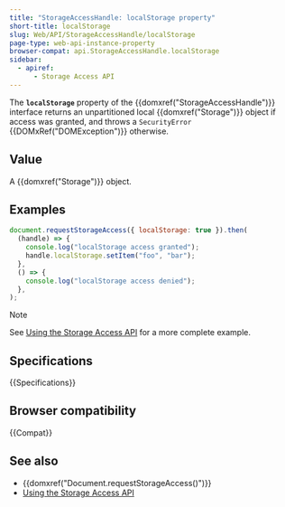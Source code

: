 ```yaml
---
title: "StorageAccessHandle: localStorage property"
short-title: localStorage
slug: Web/API/StorageAccessHandle/localStorage
page-type: web-api-instance-property
browser-compat: api.StorageAccessHandle.localStorage
sidebar:
  - apiref:
      - Storage Access API
---
```


The **`localStorage`** property of the {{domxref("StorageAccessHandle")}} interface returns an unpartitioned local {{domxref("Storage")}} object if access was granted, and throws a `SecurityError` {{DOMxRef("DOMException")}} otherwise.

## Value

A {{domxref("Storage")}} object.

## Examples

```js
document.requestStorageAccess({ localStorage: true }).then(
  (handle) => {
    console.log("localStorage access granted");
    handle.localStorage.setItem("foo", "bar");
  },
  () => {
    console.log("localStorage access denied");
  },
);
```

> [!NOTE]
> See [Using the Storage Access API](/en-US/docs/Web/API/Storage_Access_API/Using) for a more complete example.

## Specifications

{{Specifications}}

## Browser compatibility

{{Compat}}

## See also

- {{domxref("Document.requestStorageAccess()")}}
- [Using the Storage Access API](/en-US/docs/Web/API/Storage_Access_API/Using)
